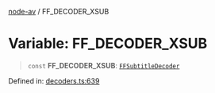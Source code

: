[node-av](../globals.md) / FF\_DECODER\_XSUB

# Variable: FF\_DECODER\_XSUB

> `const` **FF\_DECODER\_XSUB**: [`FFSubtitleDecoder`](../type-aliases/FFSubtitleDecoder.md)

Defined in: [decoders.ts:639](https://github.com/seydx/av/blob/f8631fc881b394300b1479f511d55cf1c370a87f/src/constants/decoders.ts#L639)
